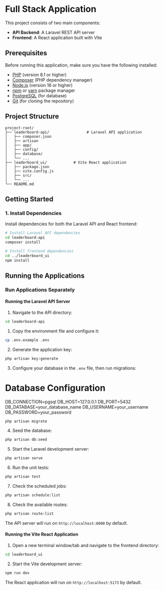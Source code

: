 # Full Stack Application

This project consists of two main components:

- **API Backend**: A Laravel REST API server
- **Frontend**: A React application built with Vite

## Prerequisites

Before running this application, make sure you have the following installed:

- [PHP](https://www.php.net/) (version 8.1 or higher)
- [Composer](https://getcomposer.org/) (PHP dependency manager)
- [Node.js](https://nodejs.org/) (version 16 or higher)
- [npm](https://www.npmjs.com/) or [yarn](https://yarnpkg.com/) package manager
- [PostgreSQL](https://www.postgresql.org/) (for database)
- [Git](https://git-scm.com/) (for cloning the repository)

## Project Structure

```
project-root/
├── leaderboard-api/                 # Laravel API application
│   ├── composer.json
│   ├── artisan
│   ├── app/
│   ├── config/
│   ├── database/
│   └── ...
├── leaderboard_ui/            # Vite React application
│   ├── package.json
│   ├── vite.config.js
│   ├── src/
│   └── ...
└── README.md
```

## Getting Started

### 1. Install Dependencies

Install dependencies for both the Laravel API and React frontend:

```bash
# Install Laravel API dependencies
cd leaderboard-api
composer install

# Install frontend dependencies
cd ../leaderboard_ui
npm install
```

## Running the Applications

### Run Applications Separately

#### Running the Laravel API Server

1. Navigate to the API directory:

```bash
cd leaderboard-api
```

1. Copy the environment file and configure it:

```bash
cp .env.example .env
```

2. Generate the application key:

```bash
php artisan key:generate
```

3. Configure your database in the `.env` file, then run migrations:

# Database Configuration

DB_CONNECTION=pgsql
DB_HOST=127.0.0.1
DB_PORT=5432
DB_DATABASE=your_database_name
DB_USERNAME=your_username
DB_PASSWORD=your_password

```bash
php artisan migrate
```

4. Seed the database:

```bash
php artisan db:seed
```

5. Start the Laravel development server:

```bash
php artisan serve
```

6. Run the unit tests:

```bash
php artisan test
```

7. Check the scheduled jobs:

```bash
php artisan schedule:list
```

8. Check the available routes:

```bash
php artisan route:list
```

The API server will run on `http://localhost:8000` by default.

#### Running the Vite React Application

1. Open a new terminal window/tab and navigate to the frontend directory:

```bash
cd leaderboard_ui
```

2. Start the Vite development server:

```bash
npm run dev
```

The React application will run on `http://localhost:5173` by default.

